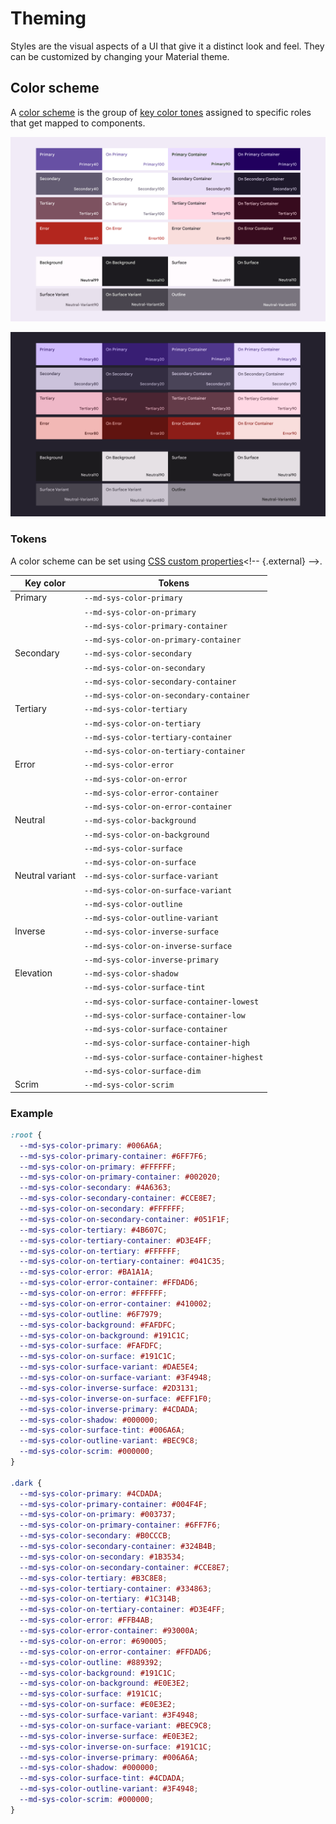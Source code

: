 # Theming

<!--*
# Document freshness: For more information, see go/fresh-source.
freshness: { owner: 'lizmitchell' reviewed: '2023-01-23' }
*-->

<!-- go/mwc/docs/theming -->

<!-- [TOC] -->

Styles are the visual aspects of a UI that give it a distinct look and feel.
They can be customized by changing your Material theme.

## Color scheme

A
[color scheme](https://m3.material.io/styles/color/the-color-system/color-roles#f005bd5b-3b5b-4354-9564-4791399cea67)<!-- {.external} -->
is the group of
[key color tones](https://m3.material.io/styles/color/the-color-system/key-colors-tones#5fdf196d-1e21-4d03-ae63-e802d61ad5ee)<!-- {.external} -->
assigned to specific roles that get mapped to components.

![Full palette derived from baseline colors](images/color-scheme-light.png)

![Dark palette derived from baseline colors](images/color-scheme-dark.png)

### Tokens

A color scheme can be set using
[CSS custom properties](https://developer.mozilla.org/en-US/docs/Web/CSS/--*)<!-- {.external} -->.

Key color       | Tokens
--------------- | ------------------------------------------
Primary         | `--md-sys-color-primary`
&nbsp;          | `--md-sys-color-on-primary`
&nbsp;          | `--md-sys-color-primary-container`
&nbsp;          | `--md-sys-color-on-primary-container`
Secondary       | `--md-sys-color-secondary`
&nbsp;          | `--md-sys-color-on-secondary`
&nbsp;          | `--md-sys-color-secondary-container`
&nbsp;          | `--md-sys-color-on-secondary-container`
Tertiary        | `--md-sys-color-tertiary`
&nbsp;          | `--md-sys-color-on-tertiary`
&nbsp;          | `--md-sys-color-tertiary-container`
&nbsp;          | `--md-sys-color-on-tertiary-container`
Error           | `--md-sys-color-error`
&nbsp;          | `--md-sys-color-on-error`
&nbsp;          | `--md-sys-color-error-container`
&nbsp;          | `--md-sys-color-on-error-container`
Neutral         | `--md-sys-color-background`
&nbsp;          | `--md-sys-color-on-background`
&nbsp;          | `--md-sys-color-surface`
&nbsp;          | `--md-sys-color-on-surface`
Neutral variant | `--md-sys-color-surface-variant`
&nbsp;          | `--md-sys-color-on-surface-variant`
&nbsp;          | `--md-sys-color-outline`
&nbsp;          | `--md-sys-color-outline-variant`
Inverse         | `--md-sys-color-inverse-surface`
&nbsp;          | `--md-sys-color-on-inverse-surface`
&nbsp;          | `--md-sys-color-inverse-primary`
Elevation       | `--md-sys-color-shadow`
&nbsp;          | `--md-sys-color-surface-tint`
&nbsp;          | `--md-sys-color-surface-container-lowest`
&nbsp;          | `--md-sys-color-surface-container-low`
&nbsp;          | `--md-sys-color-surface-container`
&nbsp;          | `--md-sys-color-surface-container-high`
&nbsp;          | `--md-sys-color-surface-container-highest`
&nbsp;          | `--md-sys-color-surface-dim`
Scrim           | `--md-sys-color-scrim`

### Example

```css
:root {
  --md-sys-color-primary: #006A6A;
  --md-sys-color-primary-container: #6FF7F6;
  --md-sys-color-on-primary: #FFFFFF;
  --md-sys-color-on-primary-container: #002020;
  --md-sys-color-secondary: #4A6363;
  --md-sys-color-secondary-container: #CCE8E7;
  --md-sys-color-on-secondary: #FFFFFF;
  --md-sys-color-on-secondary-container: #051F1F;
  --md-sys-color-tertiary: #4B607C;
  --md-sys-color-tertiary-container: #D3E4FF;
  --md-sys-color-on-tertiary: #FFFFFF;
  --md-sys-color-on-tertiary-container: #041C35;
  --md-sys-color-error: #BA1A1A;
  --md-sys-color-error-container: #FFDAD6;
  --md-sys-color-on-error: #FFFFFF;
  --md-sys-color-on-error-container: #410002;
  --md-sys-color-outline: #6F7979;
  --md-sys-color-background: #FAFDFC;
  --md-sys-color-on-background: #191C1C;
  --md-sys-color-surface: #FAFDFC;
  --md-sys-color-on-surface: #191C1C;
  --md-sys-color-surface-variant: #DAE5E4;
  --md-sys-color-on-surface-variant: #3F4948;
  --md-sys-color-inverse-surface: #2D3131;
  --md-sys-color-inverse-on-surface: #EFF1F0;
  --md-sys-color-inverse-primary: #4CDADA;
  --md-sys-color-shadow: #000000;
  --md-sys-color-surface-tint: #006A6A;
  --md-sys-color-outline-variant: #BEC9C8;
  --md-sys-color-scrim: #000000;
}

.dark {
  --md-sys-color-primary: #4CDADA;
  --md-sys-color-primary-container: #004F4F;
  --md-sys-color-on-primary: #003737;
  --md-sys-color-on-primary-container: #6FF7F6;
  --md-sys-color-secondary: #B0CCCB;
  --md-sys-color-secondary-container: #324B4B;
  --md-sys-color-on-secondary: #1B3534;
  --md-sys-color-on-secondary-container: #CCE8E7;
  --md-sys-color-tertiary: #B3C8E8;
  --md-sys-color-tertiary-container: #334863;
  --md-sys-color-on-tertiary: #1C314B;
  --md-sys-color-on-tertiary-container: #D3E4FF;
  --md-sys-color-error: #FFB4AB;
  --md-sys-color-error-container: #93000A;
  --md-sys-color-on-error: #690005;
  --md-sys-color-on-error-container: #FFDAD6;
  --md-sys-color-outline: #889392;
  --md-sys-color-background: #191C1C;
  --md-sys-color-on-background: #E0E3E2;
  --md-sys-color-surface: #191C1C;
  --md-sys-color-on-surface: #E0E3E2;
  --md-sys-color-surface-variant: #3F4948;
  --md-sys-color-on-surface-variant: #BEC9C8;
  --md-sys-color-inverse-surface: #E0E3E2;
  --md-sys-color-inverse-on-surface: #191C1C;
  --md-sys-color-inverse-primary: #006A6A;
  --md-sys-color-shadow: #000000;
  --md-sys-color-surface-tint: #4CDADA;
  --md-sys-color-outline-variant: #3F4948;
  --md-sys-color-scrim: #000000;
}
```
